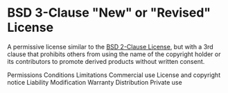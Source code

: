 BSD 3-Clause "New" or "Revised" License
=======================================

A permissive license similar to the <a href="/licenses/bsd-2-clause/">BSD
2-Clause License</a>, but with a 3rd clause that prohibits others from using the
name of the copyright holder or its contributors to promote derived products
without written consent.

Permissions           Conditions                               Limitations
Commercial use        License and copyright notice             Liability
Modification                                                   Warranty
Distribution
Private use
